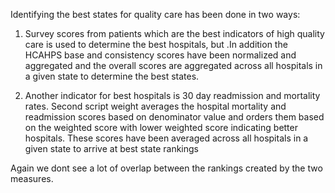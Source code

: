 Identifying the best states for quality care has been done in two ways:

1. Survey scores from patients which are the best indicators of high quality care is used to determine the best hospitals, but .In addition the HCAHPS base and consistency scores have been normalized and aggregated and the overall scores are aggregated across all hospitals in a given state to determine the best states.

2. Another indicator for best hospitals is 30 day readmission and mortality rates. Second script weight averages the hospital mortality and readmission scores based on denominator value and orders them based on the weighted score with lower weighted score indicating better hospitals. These scores have been averaged across all hospitals in a given state to arrive at best state rankings

Again we dont see a lot of overlap between the rankings created by the two measures.

